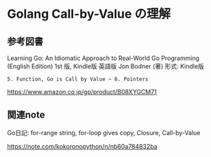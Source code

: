 # Golang Call-by-Value の理解

## 参考図書

Learning Go: An Idiomatic Approach to Real-World Go Programming (English Edition) 1st 版, Kindle版
英語版  Jon Bodner  (著)  形式: Kindle版

`5. Function, Go is Call by Value ~ 6. Pointers`

https://www.amazon.co.jp/gp/product/B08XYGCM71

## 関連note

Go日記: for-range string, for-loop gives copy, Closure, Call-by-Value

https://note.com/kokoronopython/n/nb60a784832ba
